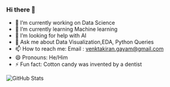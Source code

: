 ### Hi there 👋


- 🔭 I’m currently working on Data Science
- 🌱 I’m currently learning Machine learning
- 🤔 I’m looking for help with AI
- 💬 Ask me about Data Visualization,EDA, Python Queries
- 📫 How to reach me: Email : venktakiran.gayam@gmail.com
- 😄 Pronouns: He/Him
- ⚡ Fun fact: Cotton candy was invented by a dentist

![GitHub Stats](https://github-readme-stats.vercel.app/api?username=kiran-gayam&theme=radical)
